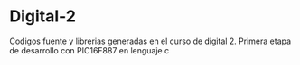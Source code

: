 # Digital-2
Codigos fuente y librerias generadas en el curso de digital 2. Primera etapa de desarrollo con PIC16F887 en lenguaje c
